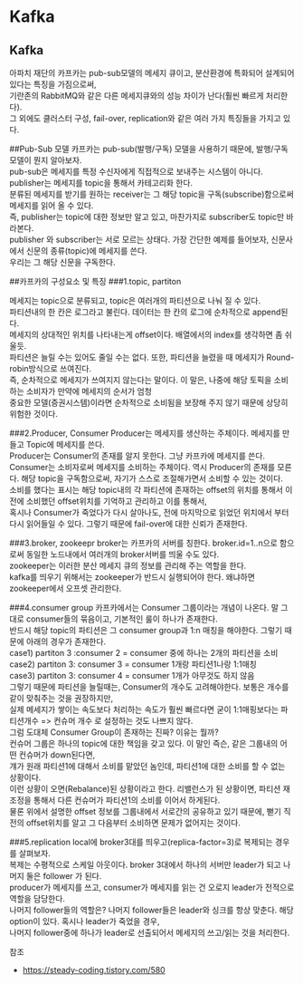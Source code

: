 # Kafka

## Kafka
아파치 재단의 카프카는 pub-sub모델의 메세지 큐이고, 분산환경에 특화되어 설계되어 있다는 특징을 가짐으로써,   
기란존의 RabbitMQ와 같은 다른 메세지큐와의 성능 차이가 난다(훨씬 빠르게 처리한다).   
그 외에도 클러스터 구성, fail-over, replication와 같은 여러 가지 특징들을 가지고 있다.

##Pub-Sub 모델
카프카는 pub-sub(발행/구독) 모델을 사용하기 때문에, 발행/구독모델이 뭔지 알아보자.  
pub-sub은 메세지를 특정 수신자에게 직접적으로 보내주는 시스템이 아니다. publisher는 메세지를 topic을 통해서 카테고리화 한다.   
분류된 메세지를 받기를 원하는 receiver는 그 해당 topic을 구독(subscribe)함으로써 메세지를 읽어 올 수 있다.   
즉, publisher는 topic에 대한 정보만 알고 있고, 마찬가지로 subscriber도 topic만 바라본다.   
publisher 와 subscriber는 서로 모르는 상태다. 가장 간단한 예제를 들어보자, 신문사에서 신문의 종류(topic)에 메세지를 쓴다.   
우리는 그 해당 신문을 구독한다.

##카프카의 구성요소 및 특징
###1.topic, partiton  

메세지는 topic으로 분류되고, topic은 여러개의 파티션으로 나눠 질 수 있다.   
파티션내의 한 칸은 로그라고 불린다. 데이터는 한 칸의 로그에 순차적으로 append된다.   
메세지의 상대적인 위치를 나타내는게 offset이다. 배열에서의 index를 생각하면 좀 쉬울듯.  
파티션은 늘릴 수는 있어도 줄일 수는 없다.
또한, 파티션을 늘렸을 때 메세지가 Round-robin방식으로 쓰여진다.   
즉, 순차적으로 메세지가 쓰여지지 않는다는 말이다. 이 말은, 나중에 해당 토픽을 소비하는 소비자가 만약에 메세지의 순서가 엄청   
중요한 모델(증권시스템)이라면 순차적으로 소비됨을 보장해 주지 않기 때문에 상당히 위험한 것이다.

###2.Producer, Consumer
Producer는 메세지를 생산하는 주체이다. 메세지를 만들고 Topic에 메세지를 쓴다.   
Producer는 Consumer의 존재를 알지 못한다. 그냥 카프카에 메세지를 쓴다.   
Consumer는 소비자로써 메세지를 소비하는 주체이다. 역시 Producer의 존재를 모른다. 해당 topic을 구독함으로써, 자기가 스스로 조절해가면서 소비할 수 있는 것이다.   
소비를 했다는 표시는 해당 topic내의 각 파티션에 존재하는 offset의 위치를 통해서 이전에 소비했던 offset위치를 기억하고 관리하고 이를 통해서,   
혹시나 Consumer가 죽었다가 다시 살아나도, 전에 마지막으로 읽었던 위치에서 부터 다시 읽어들일 수 있다. 그렇기 때문에 fail-over에 대한 신뢰가 존재한다.

###3.broker, zookeepr
broker는 카프카의 서버를 칭한다. broker.id=1..n으로 함으로써 동일한 노드내에서 여러개의 broker서버를 띄울 수도 있다.   
zookeeper는 이러한 분산 메세지 큐의 정보를 관리해 주는 역할을 한다.   
kafka를 띄우기 위해서는 zookeeper가 반드시 실행되어야 한다.
왜냐하면 zookeeper에서 오프셋 관리한다.

###4.consumer group
카프카에서는 Consumer 그룹이라는 개념이 나온다. 말 그대로 consumer들의 묶음이고, 기본적인 룰이 하나가 존재한다.   
반드시 해당 topic의 파티션은 그 consumer group과 1:n 매칭을 해야한다. 그렇기 때문에 아래의 경우가 존재한다.  
 case1) partiton 3 :consumer 2 = consumer 중에 하나는 2개의 파티션을 소비  
 case2) partiton 3: consumer 3 = consumer 1개랑 파티션1나랑 1:1매칭  
 case3) partiton 3: consumer 4 = consumer 1개가 아무것도 하지 않음  
그렇기 때문에 파티션을 늘릴때는, Consumer의 개수도 고려해야한다. 보통은 개수를 같이 맞춰주는 것을 권장하지만,  
실제 메세지가 쌓이는 속도보다 처리하는 속도가 훨씬 빠르다면 굳이 1:1매핑보다는 파티션개수 => 컨슈머 개수 로 설정하는 것도 나쁘지 않다.  
그럼 도대체 Consumer Group이 존재하는 진짜? 이유는 뭘까?  
컨슈머 그룹은 하나의 topic에 대한 책임을 갖고 있다. 이 말인 즉슨, 같은 그룹내의 어떤 컨슈머가 down된다면,    
걔가 원래 파티션1에 대해서 소비를 맡았던 놈인데, 파티션1에 대한 소비를 할 수 없는 상황이다.   
이런 상황이 오면(Rebalance)된 상황이라고 한다. 리밸런스가 된 상황이면, 파티션 재조정을 통해서 다른 컨슈머가 파티션1의 소비를 이어서 하게된다.  
물론 위에서 설명한 offset 정보를 그룹내에서 서로간의 공유하고 있기 때문에, 뻗기 직전의 offset위치를 알고 그 다음부터 소비하면 문제가 없어지는 것이다.

###5.replication
local에 broker3대를 띄우고(replica-factor=3)로 복제되는 경우를 살펴보자.  
복제는 수평적으로 스케일 아웃이다. broker 3대에서 하나의 서버만 leader가 되고 나머지 둘은 follower 가 된다.   
producer가 메세지를 쓰고, consumer가 메세지를 읽는 건 오로지 leader가 전적으로 역할을 담당한다.  
나머지 follower들의 역할은?
나머지 follower들은 leader와 싱크를 항상 맞춘다. 해당 option이 있다. 혹시나 leader가 죽었을 경우,   
나머지 follower중에 하나가 leader로 선출되어서 메세지의 쓰고/읽는 것을 처리한다.

참조
- https://steady-coding.tistory.com/580